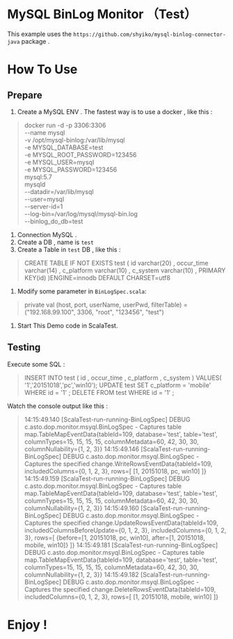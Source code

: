 MySQL BinLog Monitor （Test）
===
This example uses the `https://github.com/shyiko/mysql-binlog-connector-java`  package .

# How To Use

## Prepare

1. Create a MySQL ENV . The fastest way is to use a docker , like this : 
> docker run -d  -p 3306:3306 \
>   --name mysql \
>   -v /opt/mysql-binlog:/var/lib/mysql \
>   -e MYSQL_DATABASE=test \
>   -e MYSQL_ROOT_PASSWORD=123456 \
>   -e MYSQL_USER=mysql \
>   -e MYSQL_PASSWORD=123456 \
>   mysql:5.7 \
>   mysqld \
>   --datadir=/var/lib/mysql \
>   --user=mysql \
>   --server-id=1 \
>   --log-bin=/var/log/mysql/mysql-bin.log \
>   --binlog_do_db=test

1. Connection MySQL .
1. Create a DB , name is `test`
1. Create a Table in `test`  DB , like this : 
> CREATE TABLE IF NOT EXISTS test
> (
>  id varchar(20) ,
>  occur_time varchar(14) ,
>  c_platform varchar(10) ,
>  c_system varchar(10) ,
>  PRIMARY KEY(id)
>  )ENGINE=innodb DEFAULT CHARSET=utf8
1. Modify some parameter in `BinLogSpec.scala`:
>  private val (host, port, userName, userPwd, filterTable) = ("192.168.99.100", 3306, "root", "123456", "test")
1. Start This Demo code in ScalaTest.

## Testing
Execute some SQL : 
> INSERT INTO test ( id ,  occur_time , c_platform , c_system ) VALUES( '1','20151018','pc','win10');
> UPDATE test SET c_platform = 'mobile' WHERE id = '1' ;
> DELETE FROM test WHERE id = '1' ;
    
 Watch the console output like this :
> 14:15:49.140 [ScalaTest-run-running-BinLogSpec] DEBUG c.asto.dop.monitor.msyql.BinLogSpec - Captures table map.TableMapEventData{tableId=109, database='test', table='test', columnTypes=15, 15, 15, 15, columnMetadata=60, 42, 30, 30, columnNullability={1, 2, 3}}
> 14:15:49.146 [ScalaTest-run-running-BinLogSpec] DEBUG c.asto.dop.monitor.msyql.BinLogSpec - Captures the specified change.WriteRowsEventData{tableId=109, includedColumns={0, 1, 2, 3}, rows=[
>     [1, 20151018, pc, win10]
> ]}
> 14:15:49.159 [ScalaTest-run-running-BinLogSpec] DEBUG c.asto.dop.monitor.msyql.BinLogSpec - Captures table map.TableMapEventData{tableId=109, database='test', table='test', columnTypes=15, 15, 15, 15, columnMetadata=60, 42, 30, 30, columnNullability={1, 2, 3}}
> 14:15:49.160 [ScalaTest-run-running-BinLogSpec] DEBUG c.asto.dop.monitor.msyql.BinLogSpec - Captures the specified change.UpdateRowsEventData{tableId=109, includedColumnsBeforeUpdate={0, 1, 2, 3}, includedColumns={0, 1, 2, 3}, rows=[
>     {before=[1, 20151018, pc, win10], after=[1, 20151018, mobile, win10]}
> ]}
> 14:15:49.181 [ScalaTest-run-running-BinLogSpec] DEBUG c.asto.dop.monitor.msyql.BinLogSpec - Captures table map.TableMapEventData{tableId=109, database='test', table='test', columnTypes=15, 15, 15, 15, columnMetadata=60, 42, 30, 30, columnNullability={1, 2, 3}}
> 14:15:49.182 [ScalaTest-run-running-BinLogSpec] DEBUG c.asto.dop.monitor.msyql.BinLogSpec - Captures the specified change.DeleteRowsEventData{tableId=109, includedColumns={0, 1, 2, 3}, rows=[
>     [1, 20151018, mobile, win10]
> ]}
     
# Enjoy !
 
